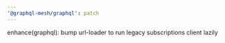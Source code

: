 ```yaml
---
'@graphql-mesh/graphql': patch
---
```


enhance(graphql): bump url-loader to run legacy subscriptions client lazily
